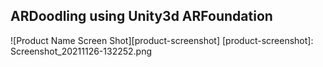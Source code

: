 ## ARDoodling using Unity3d ARFoundation
![Product Name Screen Shot][product-screenshot]
[product-screenshot]: Screenshot_20211126-132252.png